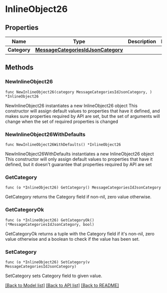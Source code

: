 # InlineObject26

## Properties

Name | Type | Description | Notes
------------ | ------------- | ------------- | -------------
**Category** | [**MessageCategoriesIdJsonCategory**](MessageCategoriesIdJsonCategory.md) |  | 

## Methods

### NewInlineObject26

`func NewInlineObject26(category MessageCategoriesIdJsonCategory, ) *InlineObject26`

NewInlineObject26 instantiates a new InlineObject26 object
This constructor will assign default values to properties that have it defined,
and makes sure properties required by API are set, but the set of arguments
will change when the set of required properties is changed

### NewInlineObject26WithDefaults

`func NewInlineObject26WithDefaults() *InlineObject26`

NewInlineObject26WithDefaults instantiates a new InlineObject26 object
This constructor will only assign default values to properties that have it defined,
but it doesn't guarantee that properties required by API are set

### GetCategory

`func (o *InlineObject26) GetCategory() MessageCategoriesIdJsonCategory`

GetCategory returns the Category field if non-nil, zero value otherwise.

### GetCategoryOk

`func (o *InlineObject26) GetCategoryOk() (*MessageCategoriesIdJsonCategory, bool)`

GetCategoryOk returns a tuple with the Category field if it's non-nil, zero value otherwise
and a boolean to check if the value has been set.

### SetCategory

`func (o *InlineObject26) SetCategory(v MessageCategoriesIdJsonCategory)`

SetCategory sets Category field to given value.



[[Back to Model list]](../README.md#documentation-for-models) [[Back to API list]](../README.md#documentation-for-api-endpoints) [[Back to README]](../README.md)


